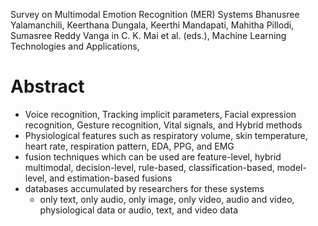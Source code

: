 Survey on Multimodal Emotion Recognition (MER) Systems
Bhanusree Yalamanchili, Keerthana Dungala, Keerthi Mandapati, Mahitha Pillodi,
  Sumasree Reddy Vanga
in C. K. Mai et al. (eds.), Machine Learning Technologies and Applications,

# Abstract

* Voice recognition, Tracking implicit parameters, Facial expression
  recognition, Gesture recognition, Vital signals, and Hybrid methods
* Physiological features such as respiratory volume, skin temperature, heart
  rate, respiration pattern, EDA, PPG, and EMG
* fusion techniques which can be used are feature-level, hybrid multimodal,
  decision-level, rule-based, classification-based, model-level, and
  estimation-based fusions
* databases accumulated by researchers for these systems 
  * only text, only audio, only image, only video, audio and video,
    physiological data or audio, text, and video data
